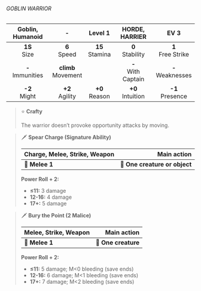 ###### GOBLIN WARRIOR

|  Goblin, Humanoid   |           -           |      Level 1      |    HORDE, HARRIER     |         EV 3         |
|:-------------------:|:---------------------:|:-----------------:|:---------------------:|:--------------------:|
|   **1S**<br>Size    |    **6**<br>Speed     | **15**<br>Stamina |  **0**<br>Stability   | **1**<br>Free Strike |
| **-**<br>Immunities | **climb**<br>Movement |                   | **-**<br>With Captain | **-**<br>Weaknesses  |
|   **-2**<br>Might   |   **+2**<br>Agility   | **+0**<br>Reason  |  **+0**<br>Intuition  |  **-1**<br>Presence  |

> ⭐️ **Crafty**
> 
> The warrior doesn’t provoke opportunity attacks by moving.

> 🗡 **Spear Charge (Signature Ability)**
> 
> | **Charge, Melee, Strike, Weapon** |               **Main action** |
> | --------------------------------- | ----------------------------: |
> | **📏 Melee 1**                    | **🎯 One creature or object** |
> 
> **Power Roll + 2:**
> 
> - **≤11:** 3 damage
> - **12-16:** 4 damage
> - **17+:** 5 damage

> 🗡 **Bury the Point (2 Malice)**
> 
> | **Melee, Strike, Weapon** |     **Main action** |
> | ------------------------- | ------------------: |
> | **📏 Melee 1**            | **🎯 One creature** |
> 
> **Power Roll + 2:**
> 
> - **≤11:** 5 damage; M<0 bleeding (save ends)
> - **12-16:** 6 damage; M<1 bleeding (save ends)
> - **17+:** 7 damage; M<2 bleeding (save ends)
